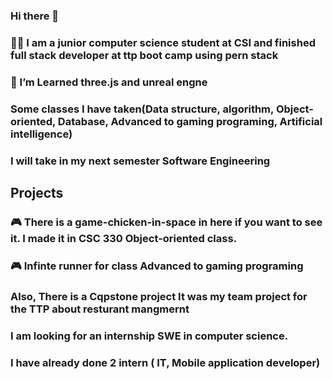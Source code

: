 ### Hi there 👋
### 👨‍💻 I am a junior computer science student at CSI and finished full stack developer at ttp boot camp using pern stack
### 🌱 I’m Learned three.js and unreal engne
### Some classes I have taken(Data structure, algorithm, Object-oriented, Database, Advanced to gaming programing, Artificial intelligence)
### I will take in my next semester Software Engineering 
## Projects
### 🎮  There is a game-chicken-in-space in here if you want to see it. I made it in CSC 330 Object-oriented class.
### 🎮 Infinte runner for class Advanced to gaming programing
### Also, There is a Cqpstone project It was my team project for the TTP about resturant mangmernt
### I am looking for an internship SWE in computer science.
### I have already done 2 intern ( IT, Mobile application developer)
<!--
**Asbern3333/Asbern3333** is a ✨ _special_ ✨ repository because its `README.md` (this file) appears on your GitHub profile.

Here are some ideas to get you started:

- 🔭 I’m currently working on ...
- 🌱 I’m currently learning ...
- 👯 I’m looking to collaborate on ...
- 🤔 I’m looking for help with ...
- 💬 Ask me about ...
- 📫 How to reach me: ...
- 😄 Pronouns: ...
- ⚡ Fun fact: ...
-->
